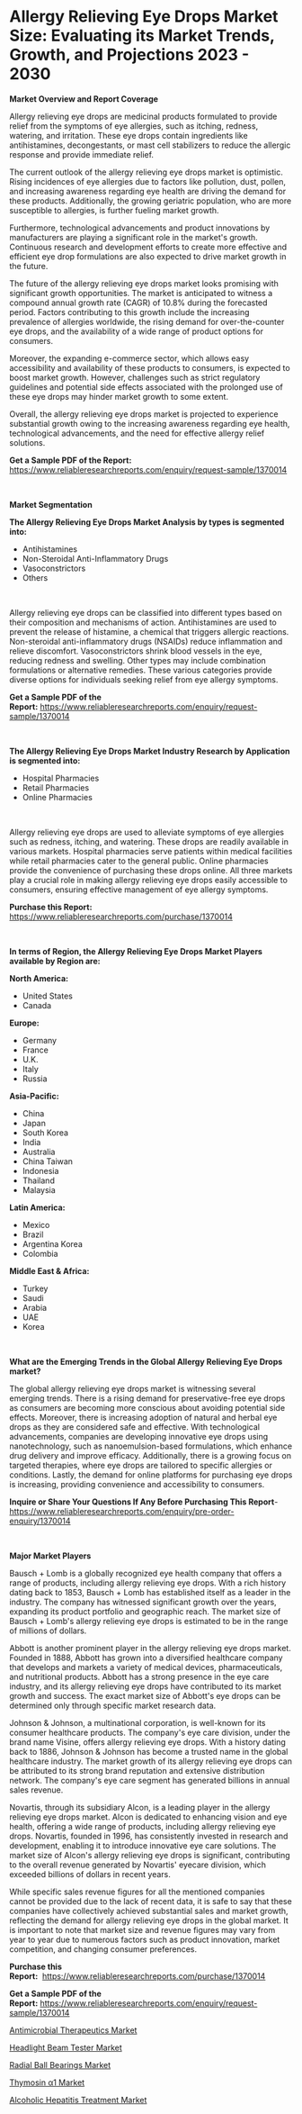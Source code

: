 <p><h1>Allergy Relieving Eye Drops Market Size: Evaluating its Market Trends, Growth, and Projections 2023 - 2030</h1></p><p><strong>Market Overview and Report Coverage</strong></p>
<p><p>Allergy relieving eye drops are medicinal products formulated to provide relief from the symptoms of eye allergies, such as itching, redness, watering, and irritation. These eye drops contain ingredients like antihistamines, decongestants, or mast cell stabilizers to reduce the allergic response and provide immediate relief.</p><p>The current outlook of the allergy relieving eye drops market is optimistic. Rising incidences of eye allergies due to factors like pollution, dust, pollen, and increasing awareness regarding eye health are driving the demand for these products. Additionally, the growing geriatric population, who are more susceptible to allergies, is further fueling market growth.</p><p>Furthermore, technological advancements and product innovations by manufacturers are playing a significant role in the market's growth. Continuous research and development efforts to create more effective and efficient eye drop formulations are also expected to drive market growth in the future.</p><p>The future of the allergy relieving eye drops market looks promising with significant growth opportunities. The market is anticipated to witness a compound annual growth rate (CAGR) of 10.8% during the forecasted period. Factors contributing to this growth include the increasing prevalence of allergies worldwide, the rising demand for over-the-counter eye drops, and the availability of a wide range of product options for consumers.</p><p>Moreover, the expanding e-commerce sector, which allows easy accessibility and availability of these products to consumers, is expected to boost market growth. However, challenges such as strict regulatory guidelines and potential side effects associated with the prolonged use of these eye drops may hinder market growth to some extent.</p><p>Overall, the allergy relieving eye drops market is projected to experience substantial growth owing to the increasing awareness regarding eye health, technological advancements, and the need for effective allergy relief solutions.</p></p>
<p><strong>Get a Sample PDF of the Report:</strong> <a href="https://www.reliableresearchreports.com/enquiry/request-sample/1370014">https://www.reliableresearchreports.com/enquiry/request-sample/1370014</a></p>
<p>&nbsp;</p>
<p><strong>Market Segmentation</strong></p>
<p><strong>The Allergy Relieving Eye Drops Market Analysis by types is segmented into:</strong></p>
<p><ul><li>Antihistamines</li><li>Non-Steroidal Anti-Inflammatory Drugs</li><li>Vasoconstrictors</li><li>Others</li></ul></p>
<p>&nbsp;</p>
<p><p>Allergy relieving eye drops can be classified into different types based on their composition and mechanisms of action. Antihistamines are used to prevent the release of histamine, a chemical that triggers allergic reactions. Non-steroidal anti-inflammatory drugs (NSAIDs) reduce inflammation and relieve discomfort. Vasoconstrictors shrink blood vessels in the eye, reducing redness and swelling. Other types may include combination formulations or alternative remedies. These various categories provide diverse options for individuals seeking relief from eye allergy symptoms.</p></p>
<p><strong>Get a Sample PDF of the Report:</strong>&nbsp;<a href="https://www.reliableresearchreports.com/enquiry/request-sample/1370014">https://www.reliableresearchreports.com/enquiry/request-sample/1370014</a></p>
<p>&nbsp;</p>
<p><strong>The Allergy Relieving Eye Drops Market Industry Research by Application is segmented into:</strong></p>
<p><ul><li>Hospital Pharmacies</li><li>Retail Pharmacies</li><li>Online Pharmacies</li></ul></p>
<p>&nbsp;</p>
<p><p>Allergy relieving eye drops are used to alleviate symptoms of eye allergies such as redness, itching, and watering. These drops are readily available in various markets. Hospital pharmacies serve patients within medical facilities while retail pharmacies cater to the general public. Online pharmacies provide the convenience of purchasing these drops online. All three markets play a crucial role in making allergy relieving eye drops easily accessible to consumers, ensuring effective management of eye allergy symptoms.</p></p>
<p><strong>Purchase this Report:</strong>&nbsp; <a href="https://www.reliableresearchreports.com/purchase/1370014">https://www.reliableresearchreports.com/purchase/1370014</a></p>
<p>&nbsp;</p>
<p><strong>In terms of Region, the Allergy Relieving Eye Drops Market Players available by Region are:</strong></p>
<p>
    <p> <strong> North America: </strong>
        <ul>
            <li>United States</li>
            <li>Canada</li>
        </ul>
        </p> 
    <p> <strong> Europe: </strong>
        <ul>
            <li>Germany</li>
            <li>France</li>
            <li>U.K.</li>
            <li>Italy</li>
            <li>Russia</li>
        </ul>
        </p> 
    <p> <strong> Asia-Pacific: </strong>
        <ul>
            <li>China</li>
            <li>Japan</li>
            <li>South Korea</li>
            <li>India</li>
            <li>Australia</li>
            <li>China Taiwan</li>
            <li>Indonesia</li>
            <li>Thailand</li>
            <li>Malaysia</li>
        </ul>
        </p> 
    <p> <strong> Latin America: </strong>
        <ul>
            <li>Mexico</li>
            <li>Brazil</li>
            <li>Argentina Korea</li>
            <li>Colombia</li>
        </ul>
        </p> 
    <p> <strong> Middle East & Africa: </strong>
        <ul>
            <li>Turkey</li>
            <li>Saudi</li>
            <li>Arabia</li>
            <li>UAE</li>
            <li>Korea</li>
        </ul>
    </p>
    </p>
<p>&nbsp;</p>
<p><strong>What are the Emerging Trends in the Global Allergy Relieving Eye Drops market?</strong></p>
<p><p>The global allergy relieving eye drops market is witnessing several emerging trends. There is a rising demand for preservative-free eye drops as consumers are becoming more conscious about avoiding potential side effects. Moreover, there is increasing adoption of natural and herbal eye drops as they are considered safe and effective. With technological advancements, companies are developing innovative eye drops using nanotechnology, such as nanoemulsion-based formulations, which enhance drug delivery and improve efficacy. Additionally, there is a growing focus on targeted therapies, where eye drops are tailored to specific allergies or conditions. Lastly, the demand for online platforms for purchasing eye drops is increasing, providing convenience and accessibility to consumers.</p></p>
<p><strong>Inquire or Share Your Questions If Any Before Purchasing This Report</strong>- <a href="https://www.reliableresearchreports.com/enquiry/pre-order-enquiry/1370014">https://www.reliableresearchreports.com/enquiry/pre-order-enquiry/1370014</a></p>
<p>&nbsp;</p>
<p><strong>Major Market Players</strong></p>
<p><p>Bausch + Lomb is a globally recognized eye health company that offers a range of products, including allergy relieving eye drops. With a rich history dating back to 1853, Bausch + Lomb has established itself as a leader in the industry. The company has witnessed significant growth over the years, expanding its product portfolio and geographic reach. The market size of Bausch + Lomb's allergy relieving eye drops is estimated to be in the range of millions of dollars.</p><p>Abbott is another prominent player in the allergy relieving eye drops market. Founded in 1888, Abbott has grown into a diversified healthcare company that develops and markets a variety of medical devices, pharmaceuticals, and nutritional products. Abbott has a strong presence in the eye care industry, and its allergy relieving eye drops have contributed to its market growth and success. The exact market size of Abbott's eye drops can be determined only through specific market research data.</p><p>Johnson & Johnson, a multinational corporation, is well-known for its consumer healthcare products. The company's eye care division, under the brand name Visine, offers allergy relieving eye drops. With a history dating back to 1886, Johnson & Johnson has become a trusted name in the global healthcare industry. The market growth of its allergy relieving eye drops can be attributed to its strong brand reputation and extensive distribution network. The company's eye care segment has generated billions in annual sales revenue.</p><p>Novartis, through its subsidiary Alcon, is a leading player in the allergy relieving eye drops market. Alcon is dedicated to enhancing vision and eye health, offering a wide range of products, including allergy relieving eye drops. Novartis, founded in 1996, has consistently invested in research and development, enabling it to introduce innovative eye care solutions. The market size of Alcon's allergy relieving eye drops is significant, contributing to the overall revenue generated by Novartis' eyecare division, which exceeded billions of dollars in recent years.</p><p>While specific sales revenue figures for all the mentioned companies cannot be provided due to the lack of recent data, it is safe to say that these companies have collectively achieved substantial sales and market growth, reflecting the demand for allergy relieving eye drops in the global market. It is important to note that market size and revenue figures may vary from year to year due to numerous factors such as product innovation, market competition, and changing consumer preferences.</p></p>
<p><strong>Purchase this Report:</strong>&nbsp;&nbsp;<a href="https://www.reliableresearchreports.com/purchase/1370014">https://www.reliableresearchreports.com/purchase/1370014</a></p>
<p></p>
<p><strong>Get a Sample PDF of the Report:</strong>&nbsp;<a href="https://www.reliableresearchreports.com/enquiry/request-sample/1370014">https://www.reliableresearchreports.com/enquiry/request-sample/1370014</a></p>
<p><p><a href="https://medium.com/@mariablack1944/antimicrobial-therapeutics-market-size-cagr-trends-2024-2030-cbc4f23214fd">Antimicrobial Therapeutics Market</a></p><p><a href="https://www.linkedin.com/pulse/decoding-headlight-beam-tester-market-deep-dive-latest-trends-qlcde/">Headlight Beam Tester Market</a></p><p><a href="https://www.linkedin.com/pulse/decoding-radial-ball-bearings-market-deep-dive-latest-dvtgc/">Radial Ball Bearings Market</a></p><p><a href="https://github.com/dziulagalemab/Market-Research-Report-List-1/blob/main/thymosin-a1-market.md">Thymosin α1 Market</a></p><p><a href="https://medium.com/@donnakelly19891/alcoholic-hepatitis-treatment-market-size-cagr-trends-2024-2030-813694fdbae4">Alcoholic Hepatitis Treatment Market</a></p></p>